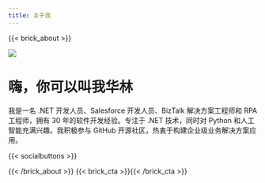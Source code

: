 ```yaml
---
title: 关于我
---
```

{{< brick_about >}}

![](/uploads/photos/avatars/me.png)

# 嗨，你可以叫我华林

我是一名 .NET 开发人员、Salesforce 开发人员、BizTalk 解决方案工程师和 RPA 工程师，拥有 30 年的软件开发经验。专注于 .NET 技术，同时对 Python 和人工智能充满兴趣。我积极参与 GitHub 开源社区，热衷于构建企业级业务解决方案应用。


{{< socialbuttons >}}

{{< /brick_about >}}
{{< brick_cta >}}{{< /brick_cta >}}

